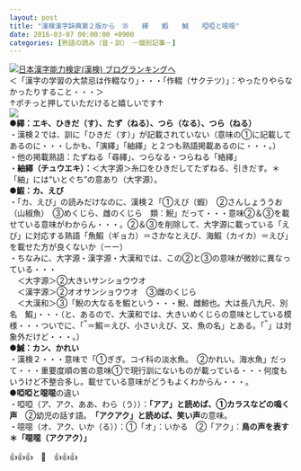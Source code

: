 ```yaml
---
layout: post
title: "漢検漢字辞典第２版から　㉟　　繹　　鰕　　鰔　　啞啞と噁噁"
date: 2016-03-07 00:00:00 +0900
categories: [熟語の読み（音・訓）　－個別記事－]
---
```


[![](/syuusyuu9701/assets/images/漢検漢字辞典第２版から-㉟-繹-鰕-鰔-啞啞と噁噁-br_c_3028_1.gif)](http://blog.with2.net/link.php?1659096:3028 "日本漢字能力検定(漢検) ブログランキングへ")[日本漢字能力検定(漢検) ブログランキングへ](http://blog.with2.net/link.php?1659096:3028)  
＜「漢字の学習の大禁忌は作輟なり」・・・「作輟（サクテツ）」：やったりやらなかったりすること・・・＞  
↑ポチっと押していただけると嬉しいです↑   
![](/syuusyuu9701/assets/images/漢検漢字辞典第２版から-㉟-繹-鰕-鰔-啞啞と噁噁-56b61bffb2c5925e0191a9579125e2c2.png)  
**●繹：エキ、ひきだ（す）、たず（ねる）、つら（なる）、つら（ねる）**  
・漢検２では、訓に「ひきだ（す）」が記載されていない（意味の①に記載してあるのに・・・しかも、「演繹」「紬繹」と２つも熟語掲載あるのに・・・。）  
・他の掲載熟語：たずねる「尋繹」、つらなる・つらねる「絡繹」  
・**紬繹（チュウエキ）：**＜大字源＞糸口をひきだしてたずねる、引きだす。＊「紬」には“いとぐち”の意あり（大字源）。  
**●鰕：カ、えび**  
・「カ、えび」の読みだけなのに、漢検２「①えび（蝦）　②さんしょううお（山椒魚）　③めくじら、雌のくじら　類：鯢」だって・・・意味②＆③を載せている意味がわからん・・・。②＆③を削除して、大字源に載っている「えび」に対応する熟語「魚鰕（ギョカ）＝さかなとえび、海鰕（カイカ）＝えび」を載せた方が良くないか（ーー）  
・ちなみに、大字源・漢字源・大漢和では、この②と③の意味が微妙に異なっている・・・  
　＜大字源＞②大きいサンショウウオ  
　＜漢字源＞②オオサンショウウオ　③雌のくじら  
　＜大漢和＞③「鯢の大なるを鰕という・・・鯢、雌鯨也。大は長八九尺、別名　鰕」・・・（と、あるので、大漢和では、大きいめくじらの意味としている模様・・・ついでに、「＝鰕＝えび、小さいえび、又、魚の名」とある。「」は対象外だけど・・・。）  
**●鰔：カン、かれい**  
・漢検２・・・意味で「①ぎぎ。コイ科の淡水魚。　②かれい。海水魚」だって・・・重要度順の筈の意味①で現行訓にないものが載っている・・・何度もいうけど不整合多し。載せている意味がどうもよくわからん・・・。  
**●啞啞と噁噁**の違い  
・啞啞（ア、アク、ああ、わら（う））：**「アア」と読めば、①カラスなどの鳴く声**　②幼児の話す語。　**「アクアク」と読めば、笑い声**の意味。  
・噁噁（オ、アク、いか（る））：①「オ」：いかる　②「アク」：**鳥の声を表す　＊「噁噁（アクアク）」**  
  
👍👍👍　🐒　👍👍👍  